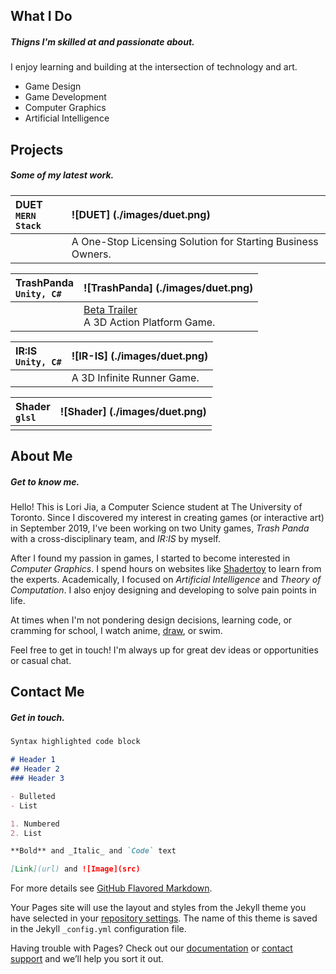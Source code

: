 ## What I Do
##### Thigns I'm skilled at and passionate about.

I enjoy learning and building at the intersection of technology and art.
- Game Design
- Game Development
- Computer Graphics
- Artificial Intelligence

## Projects
##### Some of my latest work.

|DUET _<coming>_ <br> `MERN Stack` |![DUET] (./images/duet.png)    |
|:-------------|:------------------|
|              |  A One-Stop Licensing Solution for Starting Business Owners.  |

|TrashPanda <br> `Unity, C#` |![TrashPanda] (./images/duet.png)    |
|:-------------|:------------------|
|              |  [Beta Trailer](https://drive.google.com/open?id=1usFyJ05wTuv_eQOb6xLRQSFDuo-eD2T3) <br> A 3D Action Platform Game.  |

| IR:IS _<coming>_ <br> `Unity, C#`  |![IR-IS] (./images/duet.png)|
|:-------------|:------------------|
|              | A 3D Infinite Runner Game.  |
  
| Shader <br> `glsl`    | ![Shader] (./images/duet.png)|
|:-------------|:------------------|
|              |  |   



## About Me
##### Get to know me.

Hello! This is Lori Jia, a Computer Science student at The University of Toronto. Since I discovered my interest in creating games (or  interactive art) in September 2019, I've been working on two Unity games, _Trash Panda_ with a cross-disciplinary team, and _IR:IS_ by myself. 

After I found my passion in games, I started to become interested in _Computer Graphics_. I spend hours on websites like [Shadertoy](www.shadertoy.com) to learn from the experts. Academically, I focused on _Artificial Intelligence_ and _Theory of Computation_. I also enjoy designing and developing to solve pain points in life. 

At times when I'm not pondering design decisions, learning code, or cramming for school, I watch anime, [draw](https://www.pixiv.net/en/users/9644834), or swim. 

Feel free to get in touch! I'm always up for great dev ideas or opportunities or casual chat.


## Contact Me
##### Get in touch.





```markdown
Syntax highlighted code block

# Header 1
## Header 2
### Header 3

- Bulleted
- List

1. Numbered
2. List

**Bold** and _Italic_ and `Code` text

[Link](url) and ![Image](src)
```

For more details see [GitHub Flavored Markdown](https://guides.github.com/features/mastering-markdown/).

Your Pages site will use the layout and styles from the Jekyll theme you have selected in your [repository settings](https://github.com/jialori/jialori.github.io/settings). The name of this theme is saved in the Jekyll `_config.yml` configuration file.

Having trouble with Pages? Check out our [documentation](https://help.github.com/categories/github-pages-basics/) or [contact support](https://github.com/contact) and we’ll help you sort it out.
